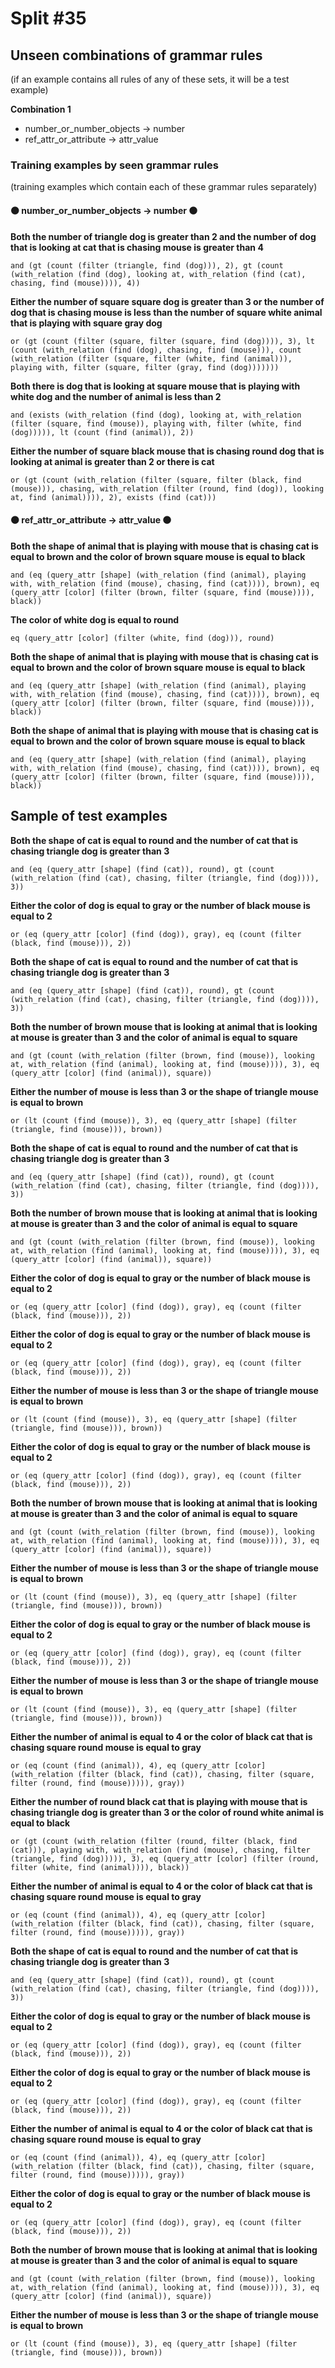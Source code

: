 # Split #35
## Unseen combinations of grammar rules
(if an example contains all rules of any of these sets, it will be a test example)

**Combination 1**
* number_or_number_objects -> number
* ref_attr_or_attribute -> attr_value

### Training examples by seen grammar rules
(training examples which contain each of these grammar rules separately)
#### ⚫ number_or_number_objects -> number ⚫
**Both the number of triangle dog is greater than 2 and the number of dog that is looking at cat that is chasing mouse is greater than 4**
 ```
and (gt (count (filter (triangle, find (dog))), 2), gt (count (with_relation (find (dog), looking at, with_relation (find (cat), chasing, find (mouse)))), 4))
```
**Either the number of square square dog is greater than 3 or the number of dog that is chasing mouse is less than the number of square white animal that is playing with square gray dog**
 ```
or (gt (count (filter (square, filter (square, find (dog)))), 3), lt (count (with_relation (find (dog), chasing, find (mouse))), count (with_relation (filter (square, filter (white, find (animal))), playing with, filter (square, filter (gray, find (dog)))))))
```
**Both there is dog that is looking at square mouse that is playing with white dog and the number of animal is less than 2**
 ```
and (exists (with_relation (find (dog), looking at, with_relation (filter (square, find (mouse)), playing with, filter (white, find (dog))))), lt (count (find (animal)), 2))
```
**Either the number of square black mouse that is chasing round dog that is looking at animal is greater than 2 or there is cat**
 ```
or (gt (count (with_relation (filter (square, filter (black, find (mouse))), chasing, with_relation (filter (round, find (dog)), looking at, find (animal)))), 2), exists (find (cat)))
```
#### ⚫ ref_attr_or_attribute -> attr_value ⚫
**Both the shape of animal that is playing with mouse that is chasing cat is equal to brown and the color of brown square mouse is equal to black**
 ```
and (eq (query_attr [shape] (with_relation (find (animal), playing with, with_relation (find (mouse), chasing, find (cat)))), brown), eq (query_attr [color] (filter (brown, filter (square, find (mouse)))), black))
```
**The color of white dog is equal to round**
 ```
eq (query_attr [color] (filter (white, find (dog))), round)
```
**Both the shape of animal that is playing with mouse that is chasing cat is equal to brown and the color of brown square mouse is equal to black**
 ```
and (eq (query_attr [shape] (with_relation (find (animal), playing with, with_relation (find (mouse), chasing, find (cat)))), brown), eq (query_attr [color] (filter (brown, filter (square, find (mouse)))), black))
```
**Both the shape of animal that is playing with mouse that is chasing cat is equal to brown and the color of brown square mouse is equal to black**
 ```
and (eq (query_attr [shape] (with_relation (find (animal), playing with, with_relation (find (mouse), chasing, find (cat)))), brown), eq (query_attr [color] (filter (brown, filter (square, find (mouse)))), black))
```
## Sample of test examples
**Both the shape of cat is equal to round and the number of cat that is chasing triangle dog is greater than 3**
 ```
and (eq (query_attr [shape] (find (cat)), round), gt (count (with_relation (find (cat), chasing, filter (triangle, find (dog)))), 3))
```
**Either the color of dog is equal to gray or the number of black mouse is equal to 2**
 ```
or (eq (query_attr [color] (find (dog)), gray), eq (count (filter (black, find (mouse))), 2))
```
**Both the shape of cat is equal to round and the number of cat that is chasing triangle dog is greater than 3**
 ```
and (eq (query_attr [shape] (find (cat)), round), gt (count (with_relation (find (cat), chasing, filter (triangle, find (dog)))), 3))
```
**Both the number of brown mouse that is looking at animal that is looking at mouse is greater than 3 and the color of animal is equal to square**
 ```
and (gt (count (with_relation (filter (brown, find (mouse)), looking at, with_relation (find (animal), looking at, find (mouse)))), 3), eq (query_attr [color] (find (animal)), square))
```
**Either the number of mouse is less than 3 or the shape of triangle mouse is equal to brown**
 ```
or (lt (count (find (mouse)), 3), eq (query_attr [shape] (filter (triangle, find (mouse))), brown))
```
**Both the shape of cat is equal to round and the number of cat that is chasing triangle dog is greater than 3**
 ```
and (eq (query_attr [shape] (find (cat)), round), gt (count (with_relation (find (cat), chasing, filter (triangle, find (dog)))), 3))
```
**Both the number of brown mouse that is looking at animal that is looking at mouse is greater than 3 and the color of animal is equal to square**
 ```
and (gt (count (with_relation (filter (brown, find (mouse)), looking at, with_relation (find (animal), looking at, find (mouse)))), 3), eq (query_attr [color] (find (animal)), square))
```
**Either the color of dog is equal to gray or the number of black mouse is equal to 2**
 ```
or (eq (query_attr [color] (find (dog)), gray), eq (count (filter (black, find (mouse))), 2))
```
**Either the color of dog is equal to gray or the number of black mouse is equal to 2**
 ```
or (eq (query_attr [color] (find (dog)), gray), eq (count (filter (black, find (mouse))), 2))
```
**Either the number of mouse is less than 3 or the shape of triangle mouse is equal to brown**
 ```
or (lt (count (find (mouse)), 3), eq (query_attr [shape] (filter (triangle, find (mouse))), brown))
```
**Either the color of dog is equal to gray or the number of black mouse is equal to 2**
 ```
or (eq (query_attr [color] (find (dog)), gray), eq (count (filter (black, find (mouse))), 2))
```
**Both the number of brown mouse that is looking at animal that is looking at mouse is greater than 3 and the color of animal is equal to square**
 ```
and (gt (count (with_relation (filter (brown, find (mouse)), looking at, with_relation (find (animal), looking at, find (mouse)))), 3), eq (query_attr [color] (find (animal)), square))
```
**Either the number of mouse is less than 3 or the shape of triangle mouse is equal to brown**
 ```
or (lt (count (find (mouse)), 3), eq (query_attr [shape] (filter (triangle, find (mouse))), brown))
```
**Either the color of dog is equal to gray or the number of black mouse is equal to 2**
 ```
or (eq (query_attr [color] (find (dog)), gray), eq (count (filter (black, find (mouse))), 2))
```
**Either the number of mouse is less than 3 or the shape of triangle mouse is equal to brown**
 ```
or (lt (count (find (mouse)), 3), eq (query_attr [shape] (filter (triangle, find (mouse))), brown))
```
**Either the number of animal is equal to 4 or the color of black cat that is chasing square round mouse is equal to gray**
 ```
or (eq (count (find (animal)), 4), eq (query_attr [color] (with_relation (filter (black, find (cat)), chasing, filter (square, filter (round, find (mouse))))), gray))
```
**Either the number of round black cat that is playing with mouse that is chasing triangle dog is greater than 3 or the color of round white animal is equal to black**
 ```
or (gt (count (with_relation (filter (round, filter (black, find (cat))), playing with, with_relation (find (mouse), chasing, filter (triangle, find (dog))))), 3), eq (query_attr [color] (filter (round, filter (white, find (animal)))), black))
```
**Either the number of animal is equal to 4 or the color of black cat that is chasing square round mouse is equal to gray**
 ```
or (eq (count (find (animal)), 4), eq (query_attr [color] (with_relation (filter (black, find (cat)), chasing, filter (square, filter (round, find (mouse))))), gray))
```
**Both the shape of cat is equal to round and the number of cat that is chasing triangle dog is greater than 3**
 ```
and (eq (query_attr [shape] (find (cat)), round), gt (count (with_relation (find (cat), chasing, filter (triangle, find (dog)))), 3))
```
**Either the color of dog is equal to gray or the number of black mouse is equal to 2**
 ```
or (eq (query_attr [color] (find (dog)), gray), eq (count (filter (black, find (mouse))), 2))
```
**Either the color of dog is equal to gray or the number of black mouse is equal to 2**
 ```
or (eq (query_attr [color] (find (dog)), gray), eq (count (filter (black, find (mouse))), 2))
```
**Either the number of animal is equal to 4 or the color of black cat that is chasing square round mouse is equal to gray**
 ```
or (eq (count (find (animal)), 4), eq (query_attr [color] (with_relation (filter (black, find (cat)), chasing, filter (square, filter (round, find (mouse))))), gray))
```
**Either the color of dog is equal to gray or the number of black mouse is equal to 2**
 ```
or (eq (query_attr [color] (find (dog)), gray), eq (count (filter (black, find (mouse))), 2))
```
**Both the number of brown mouse that is looking at animal that is looking at mouse is greater than 3 and the color of animal is equal to square**
 ```
and (gt (count (with_relation (filter (brown, find (mouse)), looking at, with_relation (find (animal), looking at, find (mouse)))), 3), eq (query_attr [color] (find (animal)), square))
```
**Either the number of mouse is less than 3 or the shape of triangle mouse is equal to brown**
 ```
or (lt (count (find (mouse)), 3), eq (query_attr [shape] (filter (triangle, find (mouse))), brown))
```